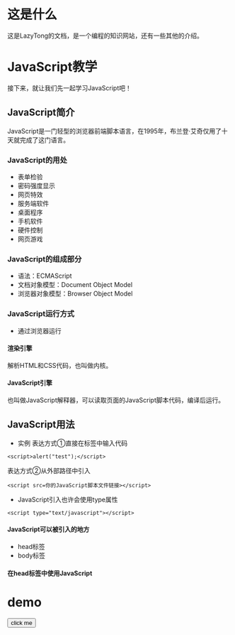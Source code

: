 # 这是什么
  这是LazyTong的文档，是一个编程的知识网站，还有一些其他的介绍。
# JavaScript教学
  接下来，就让我们先一起学习JavaScript吧！
## JavaScript简介
JavaScript是一门轻型的浏览器前端脚本语言，在1995年，布兰登·艾奇仅用了十天就完成了这门语言。
### JavaScript的用处
* 表单检验
* 密码强度显示
* 网页特效
* 服务端软件
* 桌面程序
* 手机软件
* 硬件控制
* 网页游戏
### JavaScript的组成部分
* 语法：ECMAScript
* 文档对象模型：Document Object Model
* 浏览器对象模型：Browser Object Model
### JavaScript运行方式
* 通过浏览器运行
#### 渲染引擎
解析HTML和CSS代码，也叫做内核。
#### JavaScript引擎
也叫做JavaScript解释器，可以读取页面的JavaScript脚本代码，编译后运行。
## JavaScript用法
* 实例
表达方式①直接在标签中输入代码
```
<script>alert("test");</script>
```
表达方式②从外部路径中引入
```
<script src=你的JavaScript脚本文件链接></script>
```
* JavaScript引入也许会使用type属性
```
<script type="text/javascript"></script>
```
#### JavaScript可以被引入的地方
* head标签
* body标签
#### 在head标签中使用JavaScript

<!DOCTYPE html>
<html>
<head>
<script>
alert("test");
</script>
</head>
<body>
<h1>demo</h1>
<button type="button" onclick="myFunction()">click me</button>
</body>
</html>
